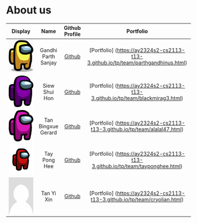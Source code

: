 # About us
Display |   Name    | Github Profile | Portfolio 
--------|:---------:|:--------------:|:---------:
![](./team/yellowamogus.jpg) | Gandhi Parth Sanjay | [Github](https://github.com/ParthGandhiNUS) | [Portfolio] (https://ay2324s2-cs2113-t13-3.github.io/tp/team/parthgandhinus.html)
![](./team/purpleamogus.png) |  Siew Shui Hon  | [Github](https://github.com/blackmirag3)  | [Portfolio] (https://ay2324s2-cs2113-t13-3.github.io/tp/team/blackmirag3.html)
![](./team/magentaamogus.png) | Tan Bingxue Gerard  | [Github](https://github.com/#5alalal47)  |  [Portfolio] (https://ay2324s2-cs2113-t13-3.github.io/tp/team/alalal47.html)
![](./team/redamogus.png) | Tay Pong Hee  | [Github](https://github.com/tayponghee) | [Portfolio] (https://ay2324s2-cs2113-t13-3.github.io/tp/team/tayponghee.html)
![](./team/Portrait_placeholder.png) |  Tan Yi Xin  | [Github](https://github.com/Cryolian) | [Portfolio] (https://ay2324s2-cs2113-t13-3.github.io/tp/team/cryolian.html)